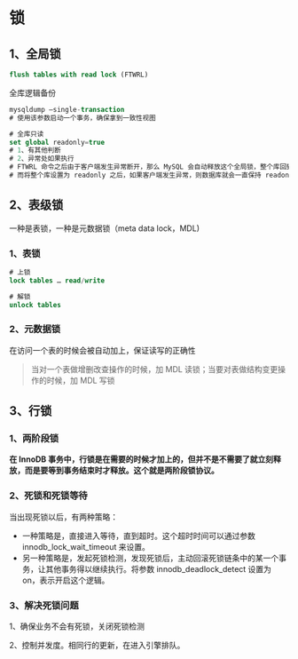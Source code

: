 # 锁

## 1、全局锁

```sql
flush tables with read lock (FTWRL)
```

全库逻辑备份

```sql
mysqldump –single-transaction
# 使用该参数启动一个事务，确保拿到一致性视图
```

```sql
# 全库只读
set global readonly=true
# 1、有其他判断
# 2、异常处如果执行
# FTWRL 命令之后由于客户端发生异常断开，那么 MySQL 会自动释放这个全局锁，整个库回到可以正常更新的状态理机制有差异
# 而将整个库设置为 readonly 之后，如果客户端发生异常，则数据库就会一直保持 readonly 状态，这样会导致整个库长时间处于不可写状态，风险较高。

```

## 2、表级锁

一种是表锁，一种是元数据锁（meta data lock，MDL)

### 1、表锁

```sql
# 上锁
lock tables … read/write

# 解锁
unlock tables
```

### 2、元数据锁

在访问一个表的时候会被自动加上，保证读写的正确性

> 当对一个表做增删改查操作的时候，加 MDL 读锁；当要对表做结构变更操作的时候，加 MDL 写锁

## 3、行锁

### 1、两阶段锁

**在 InnoDB 事务中，行锁是在需要的时候才加上的，但并不是不需要了就立刻释放，而是要等到事务结束时才释放。这个就是两阶段锁协议。**

### 2、死锁和死锁等待

当出现死锁以后，有两种策略：

- 一种策略是，直接进入等待，直到超时。这个超时时间可以通过参数 innodb_lock_wait_timeout 来设置。
- 另一种策略是，发起死锁检测，发现死锁后，主动回滚死锁链条中的某一个事务，让其他事务得以继续执行。将参数 innodb_deadlock_detect 设置为 on，表示开启这个逻辑。

### 3、解决死锁问题

1、确保业务不会有死锁，关闭死锁检测

2、控制并发度。相同行的更新，在进入引擎排队。



